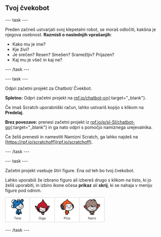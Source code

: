 ## Tvoj čvekobot

--- task ---

Preden začneš ustvarjati svoj klepetalni robot, se moraš odločiti, kakšna je njegova osebnost. **Razmisli o naslednjih vprašanjih**:

+ Kako mu je ime?
+ Kje živi?
+ Je srečen? Resen? Smešen? Sramežljiv? Prijazen?
+ Kaj mu je všeč in kaj ne?

--- /task ---

--- task ---

Odpri začetni projekt za Chatbot/ Čvekbot.

**Spletno:** Odpri začetni projekt na [rpf.io/chatbot-on](https://rpf.io/chatbot-on){:target="_blank"}.

Če imaš Scratch uporabniški račun, lahko ustvariš kopijo s klikom na **Predelaj**.

**Brez povezave:** prenesi začetni projekt iz [rpf.io/p/sl-SI/chatbot-go](https://rpf.io/p/sl-SI/chatbot-go){:target="_blank"} in ga nato odpri s pomočjo namiznega urejevalnika.

Če želiš prenesti in namestiti Namizni Scratch, ga lahko najdeš na [https://rpf.io/scratchoff](rpf.io/scratchoff).

--- /task ---

--- task ---

Začetni projekt vsebuje štiri figure. Ena od teh bo tvoj čvekobot.

Lahko uporabiš že izbrano figuro ali izbereš drugo s klikom na tisto, ki jo želiš uporabiti, in izbiro ikone očesa **prikaz** ali **skrij**, ki se nahaja v meniju figure pod odrom.

![Izberi lik](images/chatbot-characters.png)

--- /task ---
